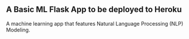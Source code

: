 ## A Basic ML Flask App to be deployed to Heroku

A machine learning app that features Natural Language Processing (NLP) Modeling.
